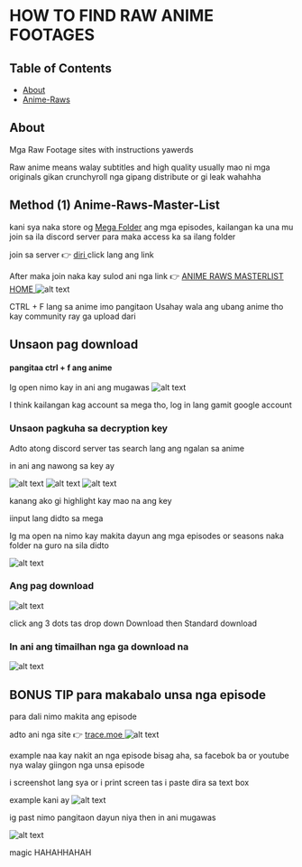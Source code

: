 # HOW TO FIND RAW ANIME FOOTAGES

## Table of Contents

- [About](#about)
- [Anime-Raws](#anime_raws_masterlist)

## About <a name = "about"></a>

Mga Raw Footage sites with instructions yawerds

Raw anime means walay subtitles and high quality usually mao ni mga originals gikan crunchyroll nga gipang distribute or gi leak wahahha

## Method (1) Anime-Raws-Master-List <a name = "anime_raws_masterlist"></a>

kani sya naka store og <ins>Mega Folder</ins> ang mga episodes, kailangan ka una mu join sa ila discord server para maka access ka sa ilang folder

join sa server 👉 <a href = "https://discord.gg/WGZgta2CRP">diri </a> click lang ang link

After maka join naka kay sulod ani nga link 👉 <a href = "https://sites.google.com/view/animeraws-and-allanimesource/home"> ANIME RAWS MASTERLIST HOME </a>
![alt text](image-5.png)

CTRL + F lang sa anime imo pangitaon
Usahay wala ang ubang anime tho kay community ray ga upload dari

## Unsaon pag download

#### pangitaa ctrl + f ang anime

Ig open nimo kay in ani ang mugawas
![alt text](image-4.png)

I think kailangan kag account sa mega tho, log in lang gamit google account

### Unsaon pagkuha sa decryption key

Adto atong discord server tas search lang ang ngalan sa anime

in ani ang nawong sa key ay

![alt text](images/image-2.png)
![alt text](images/image-3.png)
![alt text](images/image-4.png)

kanang ako gi highlight kay mao na ang key

iinput lang didto sa mega

Ig ma open na nimo kay makita dayun ang mga episodes or seasons naka folder na guro na sila didto

![alt text](images/image-5.png)

### Ang pag download

![alt text](images/image-6.png)

click ang 3 dots tas drop down Download then Standard download

### In ani ang timailhan nga ga download na

![alt text](images/image-7.png)

## BONUS TIP para makabalo unsa nga episode

para dali nimo makita ang episode

adto ani nga site 👉 <a href ="https://trace.moe/"> trace.moe </a>
![alt text](image.png)

example naa kay nakit an nga episode bisag aha, sa facebok ba or youtube nya walay giingon nga unsa episode

i screenshot lang sya or i print screen tas i paste dira sa text box

example kani ay
![alt text](image-1.png)

ig past nimo pangitaon dayun niya then in ani mugawas

![alt text](image-3.png)

magic HAHAHHAHAH

